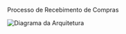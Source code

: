Processo de Recebimento de Compras

![Diagrama da Arquitetura](https://github.com/user-attachments/assets/edeebbfa-a44c-463b-b90a-97bb457748f7)
